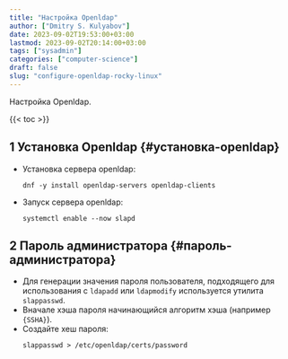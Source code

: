 ```yaml
---
title: "Настройка Openldap"
author: ["Dmitry S. Kulyabov"]
date: 2023-09-02T19:53:00+03:00
lastmod: 2023-09-02T20:14:00+03:00
tags: ["sysadmin"]
categories: ["computer-science"]
draft: false
slug: "configure-openldap-rocky-linux"
---
```


Настройка Openldap.

<!--more-->

{{< toc >}}


## <span class="section-num">1</span> Установка Openldap {#установка-openldap}

-   Установка сервера openldap:
    ```shell
    dnf -y install openldap-servers openldap-clients
    ```
-   Запуск сервера openldap:
    ```shell
    systemctl enable --now slapd
    ```


## <span class="section-num">2</span> Пароль администратора {#пароль-администратора}

-   Для генерации значения пароля пользователя, подходящего для использования с `ldapadd` или `ldapmodify` используется утилита `slappasswd`.
-   Вначале хэша пароля начинающийся алгоритм хэша (например `{SSHA}`).
-   Создайте хеш пароля:
    ```shell
    slappasswd > /etc/openldap/certs/password
    ```
